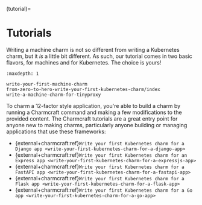 (tutorial)=
# Tutorials

Writing a machine charm is not so different from writing a Kubernetes charm, but it *is* a little bit different. As such, our tutorial comes in two basic flavors, for machines and for Kubernetes. The choice is yours!


```{toctree}
:maxdepth: 1

write-your-first-machine-charm
from-zero-to-hero-write-your-first-kubernetes-charm/index
write-a-machine-charm-for-tinyproxy
```

To charm a 12-factor style application, you're able to build a charm by running a Charmcraft command and making a few modifications to the provided content. The Charmcraft tutorials are a great entry point for anyone new to making charms, particularly anyone building or managing applications that use these frameworks:

* {external+charmcraft:ref}`Write your first Kubernetes charm for a Django app <write-your-first-kubernetes-charm-for-a-django-app>`
* {external+charmcraft:ref}`Write your first Kubernetes charm for an Express app <write-your-first-kubernetes-charm-for-a-expressjs-app>`
* {external+charmcraft:ref}`Write your first Kubernetes charm for a FastAPI app <write-your-first-kubernetes-charm-for-a-fastapi-app>`
* {external+charmcraft:ref}`Write your first Kubernetes charm for a Flask app <write-your-first-kubernetes-charm-for-a-flask-app>`
* {external+charmcraft:ref}`Write your first Kubernetes charm for a Go app <write-your-first-kubernetes-charm-for-a-go-app>`

